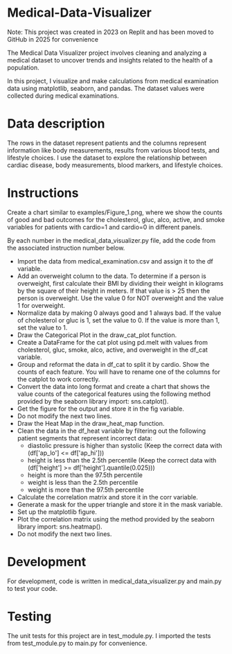 # Medical-Data-Visualizer

Note: This project was created in 2023 on Replit and has been moved to GitHub in 2025 for convenience

The Medical Data Visualizer project involves cleaning and analyzing a medical dataset to uncover trends and insights related to the health of a population. 

In this project, I  visualize and make calculations from medical examination data using matplotlib, seaborn, and pandas. The dataset values were collected during medical examinations.

# Data description
The rows in the dataset represent patients and the columns represent information like body measurements, results from various blood tests, and lifestyle choices. I use the dataset to explore the relationship between cardiac disease, body measurements, blood markers, and lifestyle choices.

# Instructions
Create a chart similar to examples/Figure_1.png, where we show the counts of good and bad outcomes for the cholesterol, gluc, alco, active, and smoke variables for patients with cardio=1 and cardio=0 in different panels.

By each number in the medical_data_visualizer.py file, add the code from the associated instruction number below.
- Import the data from medical_examination.csv and assign it to the df variable.
- Add an overweight column to the data. To determine if a person is overweight, first calculate their BMI by dividing their weight in kilograms by the square of their height in meters. If that value is > 25 then the person is overweight. Use the value 0 for NOT overweight and the value 1 for overweight.
- Normalize data by making 0 always good and 1 always bad. If the value of cholesterol or gluc is 1, set the value to 0. If the value is more than 1, set the value to 1.
- Draw the Categorical Plot in the draw_cat_plot function.
- Create a DataFrame for the cat plot using pd.melt with values from cholesterol, gluc, smoke, alco, active, and overweight in the df_cat variable.
- Group and reformat the data in df_cat to split it by cardio. Show the counts of each feature. You will have to rename one of the columns for the catplot to work correctly.
- Convert the data into long format and create a chart that shows the value counts of the categorical features using the following method provided by the seaborn library import: sns.catplot().
- Get the figure for the output and store it in the fig variable.
- Do not modify the next two lines.
- Draw the Heat Map in the draw_heat_map function.
- Clean the data in the df_heat variable by filtering out the following patient segments that represent incorrect data:
    - diastolic pressure is higher than systolic (Keep the correct data with (df['ap_lo'] <= df['ap_hi']))
    - height is less than the 2.5th percentile (Keep the correct data with (df['height'] >= df['height'].quantile(0.025)))
    - height is more than the 97.5th percentile
    - weight is less than the 2.5th percentile
    - weight is more than the 97.5th percentile
- Calculate the correlation matrix and store it in the corr variable.
- Generate a mask for the upper triangle and store it in the mask variable.
- Set up the matplotlib figure.
- Plot the correlation matrix using the method provided by the seaborn library import: sns.heatmap().
- Do not modify the next two lines.

# Development
For development, code is written in medical_data_visualizer.py and main.py to test your code.

# Testing
The unit tests for this project are in test_module.py. I imported the tests from test_module.py to main.py for convenience.



